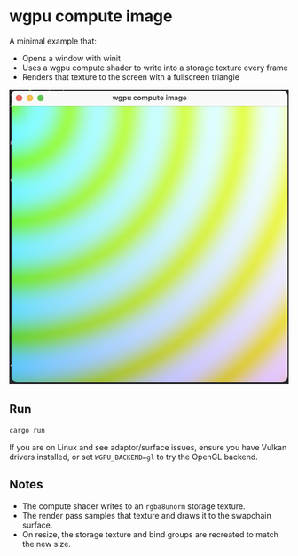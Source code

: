 # wgpu compute image

A minimal example that:

- Opens a window with winit
- Uses a wgpu compute shader to write into a storage texture every frame
- Renders that texture to the screen with a fullscreen triangle

![screenshot of window showing gpu shader output](./screenshot.png)

## Run

```bash
cargo run
```

If you are on Linux and see adaptor/surface issues, ensure you have Vulkan drivers installed, or set `WGPU_BACKEND=gl` to try the OpenGL backend.

## Notes

- The compute shader writes to an `rgba8unorm` storage texture.
- The render pass samples that texture and draws it to the swapchain surface.
- On resize, the storage texture and bind groups are recreated to match the new size.
